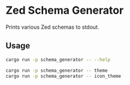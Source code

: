 # Zed Schema Generator

Prints various Zed schemas to stdout.

## Usage

```sh
cargo run -p schema_generator -- --help

cargo run -p schema_generator -- theme
cargo run -p schema_generator -- icon_theme
```
